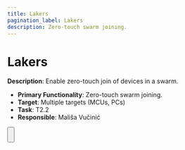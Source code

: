 ```yaml
---
title: Lakers
pagination_label: Lakers
description: Zero-touch swarm joining.
---
```


# Lakers

**Description**: Enable zero-touch join of devices in a swarm.

* **Primary Functionality**: Zero-touch swarm joining.
* **Target**: Multiple targets (MCUs, PCs)
* **Task**: T2.2
* **Responsible**: Mališa Vučinić

<Button label="🔗 openwsn-berkeley/lakers repository" link="https://github.com/openwsn-berkeley/lakers" block /><br />